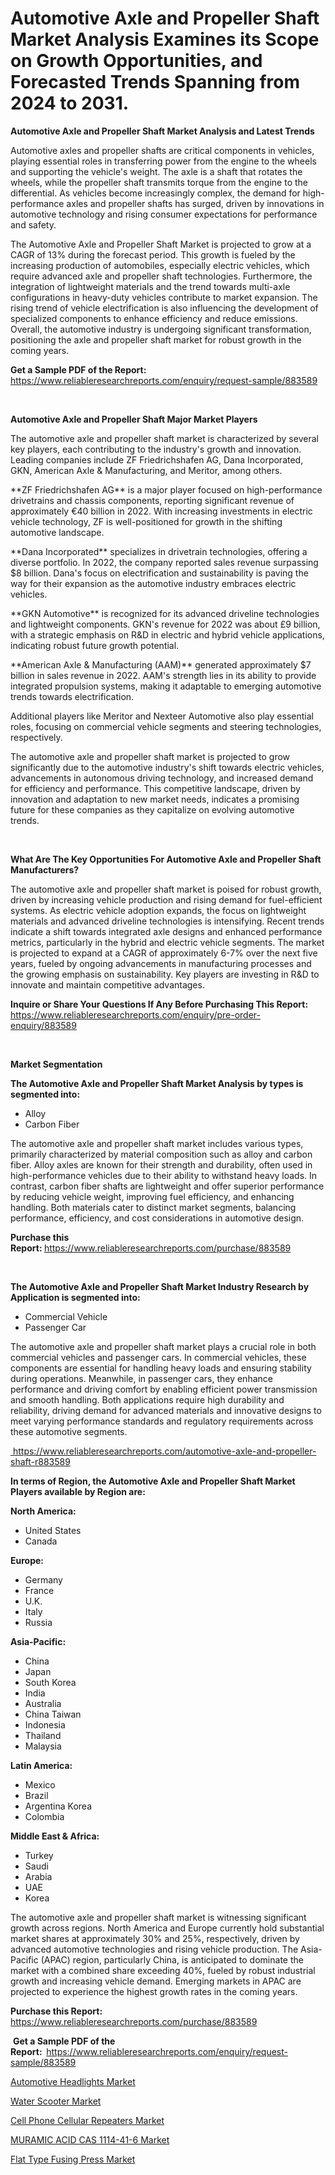 <p><h1>Automotive Axle and Propeller Shaft Market Analysis Examines its Scope on Growth Opportunities, and Forecasted Trends Spanning from 2024 to 2031.</h1></p><p><strong>Automotive Axle and Propeller Shaft Market Analysis and Latest Trends</strong></p>
<p><p>Automotive axles and propeller shafts are critical components in vehicles, playing essential roles in transferring power from the engine to the wheels and supporting the vehicle's weight. The axle is a shaft that rotates the wheels, while the propeller shaft transmits torque from the engine to the differential. As vehicles become increasingly complex, the demand for high-performance axles and propeller shafts has surged, driven by innovations in automotive technology and rising consumer expectations for performance and safety.</p><p>The Automotive Axle and Propeller Shaft Market is projected to grow at a CAGR of 13% during the forecast period. This growth is fueled by the increasing production of automobiles, especially electric vehicles, which require advanced axle and propeller shaft technologies. Furthermore, the integration of lightweight materials and the trend towards multi-axle configurations in heavy-duty vehicles contribute to market expansion. The rising trend of vehicle electrification is also influencing the development of specialized components to enhance efficiency and reduce emissions. Overall, the automotive industry is undergoing significant transformation, positioning the axle and propeller shaft market for robust growth in the coming years.</p></p>
<p><strong>Get a Sample PDF of the Report:&nbsp;</strong> <a href="https://www.reliableresearchreports.com/enquiry/request-sample/883589?utm_campaign=117&utm_medium=2&utm_source=Github&utm_content=ia&utm_term=01112024&utm_id=automotive-axle-and-propeller-shaft">https://www.reliableresearchreports.com/enquiry/request-sample/883589</a></p>
<p>&nbsp;</p>
<p><strong>Automotive Axle and Propeller Shaft Major Market Players</strong></p>
<p><p>The automotive axle and propeller shaft market is characterized by several key players, each contributing to the industry's growth and innovation. Leading companies include ZF Friedrichshafen AG, Dana Incorporated, GKN, American Axle & Manufacturing, and Meritor, among others.</p><p>**ZF Friedrichshafen AG** is a major player focused on high-performance drivetrains and chassis components, reporting significant revenue of approximately €40 billion in 2022. With increasing investments in electric vehicle technology, ZF is well-positioned for growth in the shifting automotive landscape.</p><p>**Dana Incorporated** specializes in drivetrain technologies, offering a diverse portfolio. In 2022, the company reported sales revenue surpassing $8 billion. Dana's focus on electrification and sustainability is paving the way for their expansion as the automotive industry embraces electric vehicles.</p><p>**GKN Automotive** is recognized for its advanced driveline technologies and lightweight components. GKN's revenue for 2022 was about £9 billion, with a strategic emphasis on R&D in electric and hybrid vehicle applications, indicating robust future growth potential.</p><p>**American Axle & Manufacturing (AAM)** generated approximately $7 billion in sales revenue in 2022. AAM's strength lies in its ability to provide integrated propulsion systems, making it adaptable to emerging automotive trends towards electrification.</p><p>Additional players like Meritor and Nexteer Automotive also play essential roles, focusing on commercial vehicle segments and steering technologies, respectively. </p><p>The automotive axle and propeller shaft market is projected to grow significantly due to the automotive industry's shift towards electric vehicles, advancements in autonomous driving technology, and increased demand for efficiency and performance. This competitive landscape, driven by innovation and adaptation to new market needs, indicates a promising future for these companies as they capitalize on evolving automotive trends.</p></p>
<p>&nbsp;</p>
<p><strong>What Are The Key Opportunities For Automotive Axle and Propeller Shaft Manufacturers?</strong></p>
<p><p>The automotive axle and propeller shaft market is poised for robust growth, driven by increasing vehicle production and rising demand for fuel-efficient systems. As electric vehicle adoption expands, the focus on lightweight materials and advanced driveline technologies is intensifying. Recent trends indicate a shift towards integrated axle designs and enhanced performance metrics, particularly in the hybrid and electric vehicle segments. The market is projected to expand at a CAGR of approximately 6-7% over the next five years, fueled by ongoing advancements in manufacturing processes and the growing emphasis on sustainability. Key players are investing in R&D to innovate and maintain competitive advantages.</p></p>
<p><strong>Inquire or Share Your Questions If Any Before Purchasing This Report:</strong> <a href="https://www.reliableresearchreports.com/enquiry/pre-order-enquiry/883589?utm_campaign=117&utm_medium=2&utm_source=Github&utm_content=ia&utm_term=01112024&utm_id=automotive-axle-and-propeller-shaft">https://www.reliableresearchreports.com/enquiry/pre-order-enquiry/883589</a></p>
<p>&nbsp;</p>
<p><strong>Market Segmentation</strong></p>
<p><strong>The Automotive Axle and Propeller Shaft Market Analysis by types is segmented into:</strong></p>
<p><ul><li>Alloy</li><li>Carbon Fiber</li></ul></p>
<p><p>The automotive axle and propeller shaft market includes various types, primarily characterized by material composition such as alloy and carbon fiber. Alloy axles are known for their strength and durability, often used in high-performance vehicles due to their ability to withstand heavy loads. In contrast, carbon fiber shafts are lightweight and offer superior performance by reducing vehicle weight, improving fuel efficiency, and enhancing handling. Both materials cater to distinct market segments, balancing performance, efficiency, and cost considerations in automotive design.</p></p>
<p><strong>Purchase this Report:&nbsp;</strong><a href="https://www.reliableresearchreports.com/purchase/883589?utm_campaign=117&utm_medium=2&utm_source=Github&utm_content=ia&utm_term=01112024&utm_id=automotive-axle-and-propeller-shaft">https://www.reliableresearchreports.com/purchase/883589</a></p>
<p>&nbsp;</p>
<p><strong>The Automotive Axle and Propeller Shaft Market Industry Research by Application is segmented into:</strong></p>
<p><ul><li>Commercial Vehicle</li><li>Passenger Car</li></ul></p>
<p><p>The automotive axle and propeller shaft market plays a crucial role in both commercial vehicles and passenger cars. In commercial vehicles, these components are essential for handling heavy loads and ensuring stability during operations. Meanwhile, in passenger cars, they enhance performance and driving comfort by enabling efficient power transmission and smooth handling. Both applications require high durability and reliability, driving demand for advanced materials and innovative designs to meet varying performance standards and regulatory requirements across these automotive segments.</p></p>
<p><a href="https://www.reliableresearchreports.com/automotive-axle-and-propeller-shaft-r883589?utm_campaign=117&utm_medium=2&utm_source=Github&utm_content=ia&utm_term=01112024&utm_id=automotive-axle-and-propeller-shaft">&nbsp;https://www.reliableresearchreports.com/automotive-axle-and-propeller-shaft-r883589</a></p>
<p><strong>In terms of Region, the Automotive Axle and Propeller Shaft Market Players available by Region are:</strong></p>
<p>
    <p> <strong> North America: </strong>
        <ul>
            <li>United States</li>
            <li>Canada</li>
        </ul>
        </p> 
    <p> <strong> Europe: </strong>
        <ul>
            <li>Germany</li>
            <li>France</li>
            <li>U.K.</li>
            <li>Italy</li>
            <li>Russia</li>
        </ul>
        </p> 
    <p> <strong> Asia-Pacific: </strong>
        <ul>
            <li>China</li>
            <li>Japan</li>
            <li>South Korea</li>
            <li>India</li>
            <li>Australia</li>
            <li>China Taiwan</li>
            <li>Indonesia</li>
            <li>Thailand</li>
            <li>Malaysia</li>
        </ul>
        </p> 
    <p> <strong> Latin America: </strong>
        <ul>
            <li>Mexico</li>
            <li>Brazil</li>
            <li>Argentina Korea</li>
            <li>Colombia</li>
        </ul>
        </p> 
    <p> <strong> Middle East & Africa: </strong>
        <ul>
            <li>Turkey</li>
            <li>Saudi</li>
            <li>Arabia</li>
            <li>UAE</li>
            <li>Korea</li>
        </ul>
    </p>
    </p>
<p><p>The automotive axle and propeller shaft market is witnessing significant growth across regions. North America and Europe currently hold substantial market shares at approximately 30% and 25%, respectively, driven by advanced automotive technologies and rising vehicle production. The Asia-Pacific (APAC) region, particularly China, is anticipated to dominate the market with a combined share exceeding 40%, fueled by robust industrial growth and increasing vehicle demand. Emerging markets in APAC are projected to experience the highest growth rates in the coming years.</p></p>
<p><strong>Purchase this Report: </strong><a href="https://www.reliableresearchreports.com/purchase/883589?utm_campaign=117&utm_medium=2&utm_source=Github&utm_content=ia&utm_term=01112024&utm_id=automotive-axle-and-propeller-shaft">https://www.reliableresearchreports.com/purchase/883589</a></p>
<p>&nbsp;<strong>Get a Sample PDF of the Report:&nbsp;&nbsp;</strong><a href="https://www.reliableresearchreports.com/enquiry/request-sample/883589?utm_campaign=117&utm_medium=2&utm_source=Github&utm_content=ia&utm_term=01112024&utm_id=automotive-axle-and-propeller-shaft">https://www.reliableresearchreports.com/enquiry/request-sample/883589</a></p>
<p><strong></strong></p>
<p><p><a href="https://github.com/fannklhimesu/Market-Research-Report-List-1/blob/main/automotive-headlights-market.md?utm_campaign=117&utm_medium=2&utm_source=Github&utm_content=ia&utm_term=01112024&utm_id=automotive-axle-and-propeller-shaft">Automotive Headlights Market</a></p><p><a href="https://github.com/Alanbrewer218/Market-Research-Report-List-1/blob/main/water-scooter-market.md?utm_campaign=117&utm_medium=2&utm_source=Github&utm_content=ia&utm_term=01112024&utm_id=automotive-axle-and-propeller-shaft">Water Scooter Market</a></p><p><a href="https://www.linkedin.com/pulse/exploring-cell-phone-cellular-repeaters-market-dynamics-revenue-jbc2e?utm_campaign=117&utm_medium=2&utm_source=Github&utm_content=ia&utm_term=01112024&utm_id=automotive-axle-and-propeller-shaft">Cell Phone Cellular Repeaters Market</a></p><p><a href="https://www.linkedin.com/pulse/analyzing-muramic-acid-cas-1114-41-6-market-dynamics-growth-cvxoe?utm_campaign=117&utm_medium=2&utm_source=Github&utm_content=ia&utm_term=01112024&utm_id=automotive-axle-and-propeller-shaft">MURAMIC ACID CAS 1114-41-6 Market</a></p><p><a href="https://issuu.com/reportprime-2/docs/flat-type-fusing-press-market-size-_58b432efff3b06?utm_campaign=117&utm_medium=2&utm_source=Github&utm_content=ia&utm_term=01112024&utm_id=automotive-axle-and-propeller-shaft">Flat Type Fusing Press Market</a></p></p>